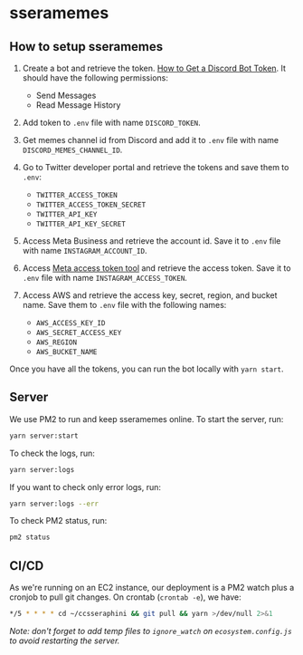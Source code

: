 # sseramemes

## How to setup sseramemes

1. Create a bot and retrieve the token. [How to Get a Discord Bot Token](https://www.writebots.com/discord-bot-token/). It should have the following permissions:

   - Send Messages
   - Read Message History

1. Add token to `.env` file with name `DISCORD_TOKEN`.

1. Get memes channel id from Discord and add it to `.env` file with name `DISCORD_MEMES_CHANNEL_ID`.

1. Go to Twitter developer portal and retrieve the tokens and save them to `.env`:

   - `TWITTER_ACCESS_TOKEN`
   - `TWITTER_ACCESS_TOKEN_SECRET`
   - `TWITTER_API_KEY`
   - `TWITTER_API_KEY_SECRET`

1. Access Meta Business and retrieve the account id. Save it to `.env` file with name `INSTAGRAM_ACCOUNT_ID`.

1. Access [Meta access token tool](https://developers.facebook.com/tools/accesstoken/) and retrieve the access token. Save it to `.env` file with name `INSTAGRAM_ACCESS_TOKEN`.

1. Access AWS and retrieve the access key, secret, region, and bucket name. Save them to `.env` file with the following names:

   - `AWS_ACCESS_KEY_ID`
   - `AWS_SECRET_ACCESS_KEY`
   - `AWS_REGION`
   - `AWS_BUCKET_NAME`

Once you have all the tokens, you can run the bot locally with `yarn start`.

## Server

We use PM2 to run and keep sseramemes online. To start the server, run:

```bash
yarn server:start
```

To check the logs, run:

```bash
yarn server:logs
```

If you want to check only error logs, run:

```bash
yarn server:logs --err
```

To check PM2 status, run:

```bash
pm2 status
```

## CI/CD

As we're running on an EC2 instance, our deployment is a PM2 watch plus a cronjob to pull git changes. On crontab (`crontab -e`), we have:

```bash
*/5 * * * * cd ~/ccsseraphini && git pull && yarn >/dev/null 2>&1
```

_Note: don't forget to add temp files to `ignore_watch` on `ecosystem.config.js` to avoid restarting the server._

